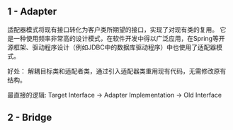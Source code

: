 ## 1 - Adapter

适配器模式将现有接口转化为客户类所期望的接口，实现了对现有类的复用。
它是一种使用频率非常高的设计模式，在软件开发中得以广泛应用，在Spring等开源框架、驱动程序设计（例如JDBC中的数据库驱动程序）中也使用了适配器模式。

好处：
解耦目标类和适配者类，通过引入适配器类重用现有代码，无需修改原有结构。

最直接的逻辑: Target Interface -> Adapter Implementation -> Old Interface

## 2 - Bridge

